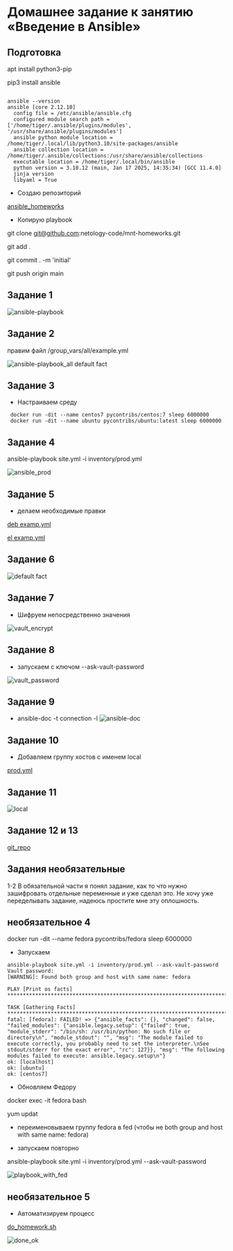 # Домашнее задание к занятию «Введение в Ansible»

## Подготовка
  
apt install python3-pip

pip3 install ansible

```

ansible --version
ansible [core 2.12.10]
  config file = /etc/ansible/ansible.cfg
  configured module search path = ['/home/tiger/.ansible/plugins/modules', '/usr/share/ansible/plugins/modules']
  ansible python module location = /home/tiger/.local/lib/python3.10/site-packages/ansible
  ansible collection location = /home/tiger/.ansible/collections:/usr/share/ansible/collections
  executable location = /home/tiger/.local/bin/ansible
  python version = 3.10.12 (main, Jan 17 2025, 14:35:34) [GCC 11.4.0]
  jinja version
  libyaml = True 
```

* Создаю репозиторий 

[ansible_homeworks](https://github.com/A-Tagir/neto_ansible/tree/main)


* Копирую playbook
  
git clone git@github.com:netology-code/mnt-homeworks.git

git add .

git commit . -m 'initial'

git push origin main

## Задание 1

![ansible-playbook](https://github.com/A-Tagir/neto_ansible/blob/main/01/AnsiHomework1_1.png)

## Задание 2

правим файл /group_vars/all/example.yml

![ansible-playbook_all default fact](https://github.com/A-Tagir/neto_ansible/blob/main/01/AnsiHomework1_2.png)

## Задание 3

* Настраиваем среду
```
 docker run -dit --name centos7 pycontribs/centos:7 sleep 6000000
 docker run -dit --name ubuntu pycontribs/ubuntu:latest sleep 6000000
```
## Задание 4

ansible-playbook site.yml -i inventory/prod.yml

![ansible_prod](https://github.com/A-Tagir/neto_ansible/blob/main/01/AnsiHomework1_4.png)

## Задание 5

* делаем необходимые правки
  
[deb examp.yml](https://github.com/A-Tagir/neto_ansible/blob/main/01/group_vars/deb/examp.yml)


[el examp.yml](https://github.com/A-Tagir/neto_ansible/blob/main/01/group_vars/el/examp.yml)

## Задание 6

![default fact](https://github.com/A-Tagir/neto_ansible/blob/main/01/AnsiHomework1_5.png)

## Задание 7

* Шифруем непосредственно значения

![vault_encrypt](https://github.com/A-Tagir/neto_ansible/blob/main/01/AnsiHomework1_7.png)

## Задание 8

* запускаем с ключом --ask-vault-password

![vault_password](https://github.com/A-Tagir/neto_ansible/blob/main/01/AnsiHomework1_8.png)

## Задание 9

* ansible-doc -t connection -l
![ansible-doc](https://github.com/A-Tagir/neto_ansible/blob/main/01/AnsiHomework1_9.png)

## Задание 10

* Добавляем группу хостов с именем local

[prod.yml](https://github.com/A-Tagir/neto_ansible/blob/main/01/inventory/prod.yml)

## Задание 11

![local](https://github.com/A-Tagir/neto_ansible/blob/main/01/AnsiHomework1_10.png)

## Задание 12 и 13

[git_repo](https://github.com/A-Tagir/neto_ansible/tree/main/01)

## Задания необязательные

1-2  В обязательной части я понял задание, как то что нужно зашифровать отдельные переменные
и уже сделал это. Не хочу уже переделывать задание, надеюсь простите мне эту оплошность.

## необязательное 4 

docker run -dit --name fedora pycontribs/fedora sleep 6000000

* Запускаем 

```
ansible-playbook site.yml -i inventory/prod.yml --ask-vault-password
Vault password:
[WARNING]: Found both group and host with same name: fedora

PLAY [Print os facts] *****************************************************************************************

TASK [Gathering Facts] ****************************************************************************************
fatal: [fedora]: FAILED! => {"ansible_facts": {}, "changed": false, "failed_modules": {"ansible.legacy.setup": {"failed": true, "module_stderr": "/bin/sh: /usr/bin/python: No such file or directory\n", "module_stdout": "", "msg": "The module failed to execute correctly, you probably need to set the interpreter.\nSee stdout/stderr for the exact error", "rc": 127}}, "msg": "The following modules failed to execute: ansible.legacy.setup\n"}
ok: [localhost]
ok: [ubuntu]
ok: [centos7]
```

* Обновляем Федору

docker exec -it fedora bash

yum updat

* переименовываем группу fedora в fed (чтобы не both group and host with same name: fedora)

* запускаем повторно

ansible-playbook site.yml -i inventory/prod.yml --ask-vault-password

![playbook_with_fed](https://github.com/A-Tagir/neto_ansible/blob/main/01/AnsiHomework1_2_4.png)

## необязательное 5

* Автоматизируем процесс

[do_homework.sh](https://github.com/A-Tagir/neto_ansible/blob/main/01/do_homework.sh)

![done_ok](https://github.com/A-Tagir/neto_ansible/blob/main/01/AnsiHomework1_2_5.png)

